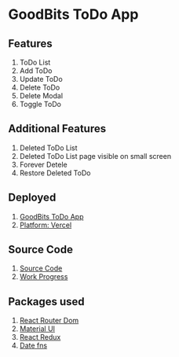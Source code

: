 # GoodBits ToDo App
## Features
1. ToDo List
2. Add ToDo
3. Update ToDo
4. Delete ToDo
5. Delete Modal
6. Toggle ToDo

## Additional Features
1. Deleted ToDo List
2. Deleted ToDo List page visible on small screen
3. Forever Detele
4. Restore Deleted ToDo

## Deployed
1. [GoodBits ToDo App](https://to-do-list-app-ashen.vercel.app/)
2. [Platform: Vercel](https://vercel.com/)

## Source Code
1. [Source Code](https://github.com/AnvarPK/ToDo-List-App)
2. [Work Progress](https://github.com/AnvarPK/ToDo-List-App/commits/main)

## Packages used
1. [React Router Dom](https://v5.reactrouter.com/web/) 
2. [Material UI](https://mui.com/)
3. [React Redux](https://react-redux.js.org/)
4. [Date fns](https://date-fns.org/)